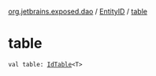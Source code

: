 [org.jetbrains.exposed.dao](../index.md) / [EntityID](index.md) / [table](.)

# table

`val table: `[`IdTable`](../-id-table/index.md)`<T>`